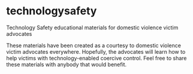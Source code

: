 # technologysafety
Technology Safety educational materials for domestic violence victim advocates

These materials have been created as a courtesy to domestic violence victim advocates everywhere. Hopefully, the advocates will learn how to help victims with technology-enabled coercive control. Feel free to share these materials with anybody that would benefit.
